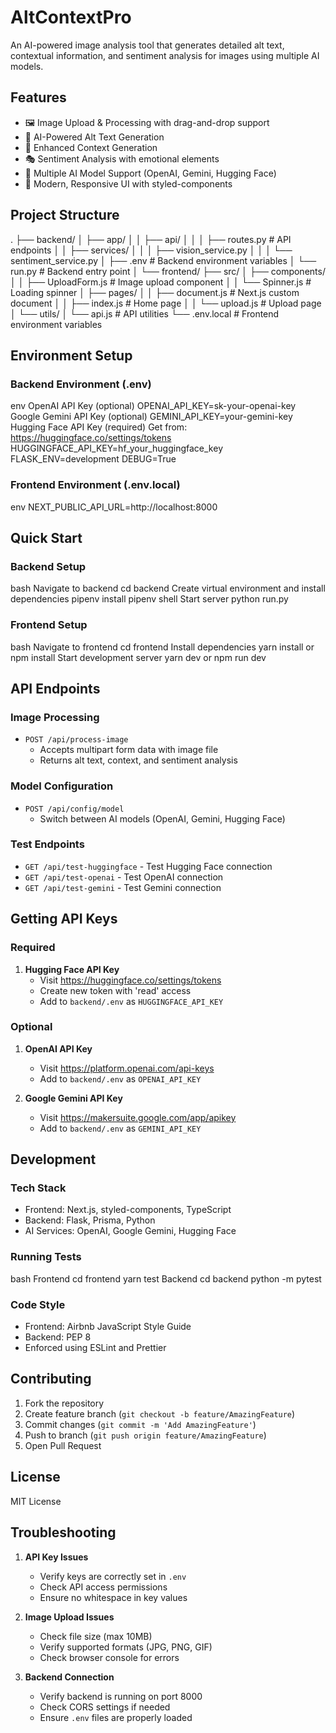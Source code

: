 # AltContextPro

An AI-powered image analysis tool that generates detailed alt text, contextual information, and sentiment analysis for images using multiple AI models.

## Features

- 🖼️ Image Upload & Processing with drag-and-drop support
- 🤖 AI-Powered Alt Text Generation
- 📝 Enhanced Context Generation
- 🎭 Sentiment Analysis with emotional elements
- 🔄 Multiple AI Model Support (OpenAI, Gemini, Hugging Face)
- 🎨 Modern, Responsive UI with styled-components

## Project Structure
.
├── backend/
│ ├── app/
│ │ ├── api/
│ │ │ ├── routes.py # API endpoints
│ │ ├── services/
│ │ │ ├── vision_service.py
│ │ │ └── sentiment_service.py
│ ├── .env # Backend environment variables
│ └── run.py # Backend entry point
│
└── frontend/
├── src/
│ ├── components/
│ │ ├── UploadForm.js # Image upload component
│ │ └── Spinner.js # Loading spinner
│ ├── pages/
│ │ ├── document.js # Next.js custom document
│ │ ├── index.js # Home page
│ │ └── upload.js # Upload page
│ └── utils/
│ └── api.js # API utilities
└── .env.local # Frontend environment variables


## Environment Setup

### Backend Environment (.env)

env
OpenAI API Key (optional)
OPENAI_API_KEY=sk-your-openai-key
Google Gemini API Key (optional)
GEMINI_API_KEY=your-gemini-key
Hugging Face API Key (required)
Get from: https://huggingface.co/settings/tokens
HUGGINGFACE_API_KEY=hf_your_huggingface_key
FLASK_ENV=development
DEBUG=True


### Frontend Environment (.env.local)
env
NEXT_PUBLIC_API_URL=http://localhost:8000

## Quick Start

### Backend Setup
bash
Navigate to backend
cd backend
Create virtual environment and install dependencies
pipenv install
pipenv shell
Start server
python run.py


### Frontend Setup
bash
Navigate to frontend
cd frontend
Install dependencies
yarn install
or
npm install
Start development server
yarn dev
or
npm run dev

## API Endpoints

### Image Processing
- `POST /api/process-image`
  - Accepts multipart form data with image file
  - Returns alt text, context, and sentiment analysis

### Model Configuration
- `POST /api/config/model`
  - Switch between AI models (OpenAI, Gemini, Hugging Face)

### Test Endpoints
- `GET /api/test-huggingface` - Test Hugging Face connection
- `GET /api/test-openai` - Test OpenAI connection
- `GET /api/test-gemini` - Test Gemini connection

## Getting API Keys

### Required
1. **Hugging Face API Key**
   - Visit https://huggingface.co/settings/tokens
   - Create new token with 'read' access
   - Add to `backend/.env` as `HUGGINGFACE_API_KEY`

### Optional
1. **OpenAI API Key**
   - Visit https://platform.openai.com/api-keys
   - Add to `backend/.env` as `OPENAI_API_KEY`

2. **Google Gemini API Key**
   - Visit https://makersuite.google.com/app/apikey
   - Add to `backend/.env` as `GEMINI_API_KEY`

## Development

### Tech Stack
- Frontend: Next.js, styled-components, TypeScript
- Backend: Flask, Prisma, Python
- AI Services: OpenAI, Google Gemini, Hugging Face

### Running Tests
bash
Frontend
cd frontend
yarn test
Backend
cd backend
python -m pytest


### Code Style
- Frontend: Airbnb JavaScript Style Guide
- Backend: PEP 8
- Enforced using ESLint and Prettier

## Contributing

1. Fork the repository
2. Create feature branch (`git checkout -b feature/AmazingFeature`)
3. Commit changes (`git commit -m 'Add AmazingFeature'`)
4. Push to branch (`git push origin feature/AmazingFeature`)
5. Open Pull Request

## License

MIT License

## Troubleshooting

1. **API Key Issues**
   - Verify keys are correctly set in `.env`
   - Check API access permissions
   - Ensure no whitespace in key values

2. **Image Upload Issues**
   - Check file size (max 10MB)
   - Verify supported formats (JPG, PNG, GIF)
   - Check browser console for errors

3. **Backend Connection**
   - Verify backend is running on port 8000
   - Check CORS settings if needed
   - Ensure `.env` files are properly loaded
